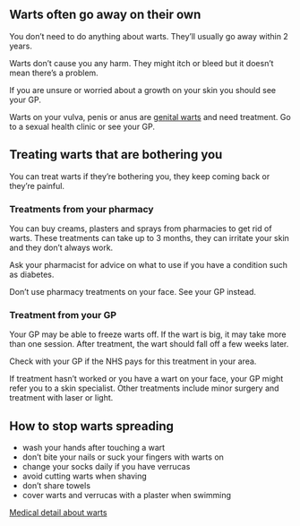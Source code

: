 ## Warts often go away on their own

You don’t need to do anything about warts. They’ll usually go away
within 2 years.

Warts don’t cause you any harm. They might itch or bleed but it doesn’t
mean there’s a problem.

If you are unsure or worried about a growth on your skin you should see
your GP.

Warts on your vulva, penis or anus are [genital warts] and need
treatment. Go to a sexual health clinic or see your GP.</strong>

## Treating warts that are bothering you

You can treat warts if they’re bothering you, they keep coming back or
they’re painful.

### Treatments from your pharmacy

You can buy creams, plasters and sprays from pharmacies to get rid of
warts. These treatments can take up to 3 months, they can irritate your
skin and they don’t always work.

Ask your pharmacist for advice on what to use if you have a condition
such as diabetes.

Don’t use pharmacy treatments on your face. See your GP instead.

### Treatment from your GP

Your GP may be able to freeze warts off. If the wart is big, it may take
more than one session. After treatment, the wart should fall off a few
weeks later.

Check with your GP if the NHS pays for this treatment in your area.

If treatment hasn’t worked or you have a wart on your face, your GP
might refer you to a skin specialist. Other treatments include minor
surgery and treatment with laser or light.

## How to stop warts spreading

-   wash your hands after touching a wart
-   don’t bite your nails or suck your fingers with warts on
-   change your socks daily if you have verrucas
-   avoid cutting warts when shaving
-   don’t share towels
-   cover warts and verrucas with a plaster when swimming

[Medical detail about warts]

  [genital warts]: http://www.nhs.uk/Conditions/Genital_warts/Pages/Introduction.aspx
  [Medical detail about warts]: http://cks.nice.org.uk/warts-and-verrucae#!background